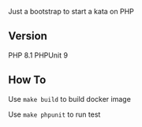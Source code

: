 Just a bootstrap to start a kata on PHP

## Version
PHP 8.1
PHPUnit 9 

## How To
Use `make build` to build docker image 

Use `make phpunit` to run test
